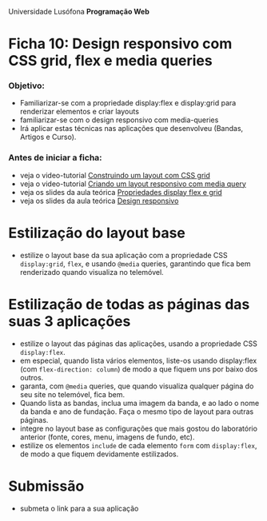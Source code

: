 Universidade Lusófona
**Programação Web**

# Ficha 10: Design responsivo com CSS grid, flex e media queries

### Objetivo:
* Familiarizar-se com a propriedade display:flex e display:grid para renderizar elementos e criar layouts 
* familiarizar-se com o design responsivo com media-queries
* Irá aplicar estas técnicas nas aplicações que desenvolveu (Bandas, Artigos e Curso). 

### Antes de iniciar a ficha:
* veja o video-tutorial [Construindo um layout com CSS grid](https://educast.fccn.pt/vod/clips/1qib570kz7/streaming.html?locale=pt)
* veja o video-tutorial [Criando um layout responsivo com media query](https://educast.fccn.pt/vod/clips/23dbqe9keb/streaming.html?locale=pt)
* veja os slides da aula teórica [Propriedades display flex e grid](https://moodle.ensinolusofona.pt/pluginfile.php/615262/course/section/443400/pw-24-11-css-propriedades-display-flex-grid.pptx?time=1715594981506) 
* veja os slides da aula teórica [Design responsivo](https://moodle.ensinolusofona.pt/pluginfile.php/615262/course/section/443400/pw-24-11-css-propriedades-display-flex-grid.pptx?time=1715594981506)

# Estilização do layout base
* estilize o layout base da sua aplicação com a propriedade CSS `display:grid`, `flex`, e usando `@media` queries, garantindo que fica bem renderizado quando visualiza no telemóvel.

# Estilização de todas as páginas das suas 3 aplicações
* estilize o layout das páginas das aplicações, usando a propriedade CSS `display:flex`.
* em especial, quando lista vários elementos, liste-os usando display:flex (com `flex-direction: column`) de modo a que fiquem uns por baixo dos outros.
* garanta, com `@media` queries, que quando visualiza qualquer página do seu site no telemóvel, fica bem.
* Quando lista as bandas, inclua uma imagem da banda, e ao lado o nome da banda e ano de fundação. Faça o mesmo tipo de layout para outras páginas.
* integre no layout base as configurações que mais gostou do laboratório anterior (fonte, cores, menu, imagens de fundo, etc).
* estilize os elementos `include` de cada elemento `form` com `display:flex`, de modo a que fiquem devidamente estilizados.


# Submissão
* submeta o link para a sua aplicação
